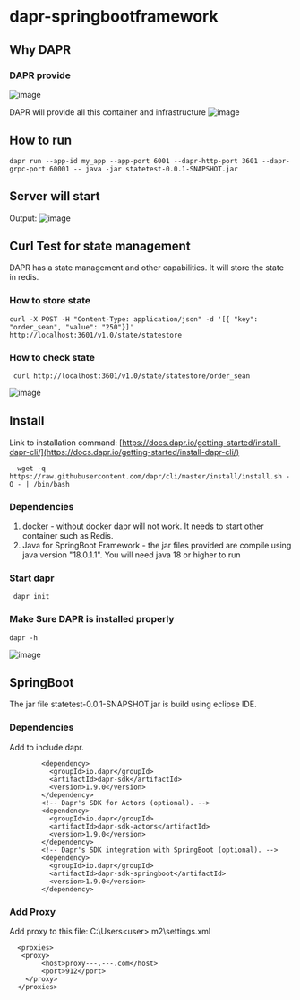 ﻿# dapr-springbootframework

## Why DAPR
### DAPR provide
![image](https://github.com/tongsean9807/springboot/assets/105337968/d7adb2e7-917a-420f-9bb0-a7d3c205b873)

DAPR will provide all this container and infrastructure
![image](https://github.com/tongsean9807/springboot/assets/105337968/6410f06f-4691-410b-896a-ca132758d05b)


## How to run
```
dapr run --app-id my_app --app-port 6001 --dapr-http-port 3601 --dapr-grpc-port 60001 -- java -jar statetest-0.0.1-SNAPSHOT.jar
```
## Server will start
Output:
![image](https://github.com/tongsean9807/springboot/assets/105337968/21d6f652-d919-4413-8816-997edfd14c70)

## Curl Test for state management
DAPR has a state management and other capabilities. It will store the state in redis.

### How to store state
```
curl -X POST -H "Content-Type: application/json" -d '[{ "key": "order_sean", "value": "250"}]' http://localhost:3601/v1.0/state/statestore
```
### How to check state
```
 curl http://localhost:3601/v1.0/state/statestore/order_sean
```
![image](https://github.com/tongsean9807/springboot/assets/105337968/e5e8ea19-a6fd-4b08-9a84-87a72fed4837)


## Install
Link to installation command:
[https://docs.dapr.io/getting-started/install-dapr-cli/](https://docs.dapr.io/getting-started/install-dapr-cli/)
```
  wget -q https://raw.githubusercontent.com/dapr/cli/master/install/install.sh -O - | /bin/bash
```

### Dependencies
  1. docker - without docker dapr will not work. It needs to start other container such as Redis. 
  2. Java for SpringBoot Framework - the jar files provided are compile using java version "18.0.1.1". You will need java 18 or higher to run

### Start dapr
```
 dapr init
```
### Make Sure DAPR is installed properly
```
dapr -h
```
![image](https://github.com/intel-sandbox/dapr-springbootframework/assets/105337968/ae93dd99-7478-438f-904e-a7f24c9a0bd0)


## SpringBoot
The jar file statetest-0.0.1-SNAPSHOT.jar is build using eclipse IDE.
### Dependencies
Add to include dapr.
```
	    <dependency>
	      <groupId>io.dapr</groupId>
	      <artifactId>dapr-sdk</artifactId>
	      <version>1.9.0</version>
	    </dependency>
	    <!-- Dapr's SDK for Actors (optional). -->
	    <dependency>
	      <groupId>io.dapr</groupId>
	      <artifactId>dapr-sdk-actors</artifactId>
	      <version>1.9.0</version>
	    </dependency>
	    <!-- Dapr's SDK integration with SpringBoot (optional). -->
	    <dependency>
	      <groupId>io.dapr</groupId>
	      <artifactId>dapr-sdk-springboot</artifactId>
	      <version>1.9.0</version>
	    </dependency>
```
### Add Proxy
Add proxy to this file:
C:\Users\<user>\.m2\settings.xml
```
  <proxies>
   <proxy>
        <host>proxy---.---.com</host>
        <port>912</port>
    </proxy>
  </proxies>
```




